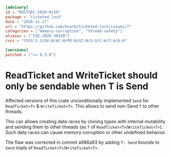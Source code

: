 ```toml
[advisory]
id = "RUSTSEC-2020-0119"
package = "ticketed_lock"
date = "2020-11-17"
url = "https://github.com/kvark/ticketed_lock/issues/7"
categories = ["memory-corruption", "thread-safety"]
aliases = ["CVE-2020-36439"]
cvss = "CVSS:3.1/AV:N/AC:H/PR:N/UI:N/S:U/C:H/I:H/A:H"

[versions]
patched = [">= 0.3.0"]
```

# ReadTicket and WriteTicket should only be sendable when T is Send

Affected versions of this crate unconditionally implemented `Send` for `ReadTicket<T>` & `WriteTicket<T>`.
This allows to send non-Send `T` to other threads.

This can allows creating data races by cloning types with internal mutability and sending them to other threads (as `T` of `ReadTicket<T>`/`WriteTicket<T>`). Such data races can cause memory corruption or other undefined behavior.

The flaw was corrected in commit a986a93 by adding `T: Send` bounds to `Send` impls of `ReadTicket<T>`/`WriteTicket<T>`.
